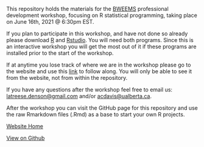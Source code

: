 This repository holds the materials for the [BWEEMS]() professional development workshop, focusing on R statistical programming, taking place on June 16th, 2021 @ 6:30pm EST.

If you plan to participate in this workshop, and have not done so already please download [R](https://cran.r-project.org/mirrors.html) and [Rstudio](https://www.rstudio.com/products/rstudio/). You will need both programs. Since this is an interactive workshop you will get the most out of it if these programs are installed prior to the start of the workshop.

If at anytime you lose track of where we are in the workshop please go to the website and use this [link](DataToMaps.html) to follow along. You will only be able to see it from the website, not from within the repository.

If you have any questions after the workshop feel free to email us: latreese.denson@gmail.com and/or
acdavis@ualberta.ca. 

After the workshop you can visit the GitHub page for this repository and use the raw Rmarkdown files (.Rmd) as a base to start your own R projects.

[Website Home](https://OfficialBweems.github.io/DirtyData-CleanMaps/)

[View on Github](https://github.com/OfficialBweems/DirtyData-CleanMaps/)
